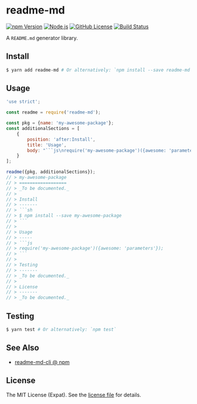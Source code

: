 readme-md
=========
[![npm Version][NPM VERSION BADGE]][NPM PAGE]
[![Node.js][NODE VERSION BADGE]][NODE PAGE]
[![GitHub License][LICENSE BADGE]][LICENSE PAGE]
[![Build Status][BUILD BADGE]][BUILD PAGE]

A `README.md` generator library.

Install
-------
```sh
$ yarn add readme-md # Or alternatively: `npm install --save readme-md`
```

Usage
-----
````js
'use strict';

const readme = require('readme-md');

const pkg = {name: 'my-awesome-package'};
const additionalSections = [
    {
        position: 'after:Install',
        title: 'Usage',
        body: "```js\nrequire('my-awesome-package')({awesome: 'parameters'});\n```"
    }
];

readme({pkg, additionalSections});
// > my-awesome-package
// > ==================
// > _To be documented._
// >
// > Install
// > -------
// > ```sh
// > $ npm install --save my-awesome-package
// > ```
// >
// > Usage
// > -----
// > ```js
// > require('my-awesome-package')({awesome: 'parameters'});
// > ```
// >
// > Testing
// > -------
// > _To be documented._
// >
// > License
// > -------
// > _To be documented._
````

Testing
-------
```sh
$ yarn test # Or alternatively: `npm test`
```

See Also
--------
- [readme-md-cli @ npm](https://www.npmjs.com/package/readme-md-cli)

License
-------
The MIT License (Expat). See the [license file](LICENSE) for details.

[BUILD BADGE]: https://img.shields.io/travis/jbenner-radham/node-readme-md.svg?style=flat-square
[BUILD PAGE]: https://travis-ci.org/jbenner-radham/node-readme-md
[LICENSE BADGE]: https://img.shields.io/badge/license-MIT%20License-blue.svg?style=flat-square
[LICENSE PAGE]: https://github.com/jbenner-radham/node-readme-md/blob/master/LICENSE
[NODE PAGE]: https://nodejs.org/
[NODE VERSION BADGE]: https://img.shields.io/node/v/readme-md.svg?style=flat-square
[NPM PAGE]: https://www.npmjs.com/package/readme-md
[NPM VERSION BADGE]: https://img.shields.io/npm/v/readme-md.svg?style=flat-square
